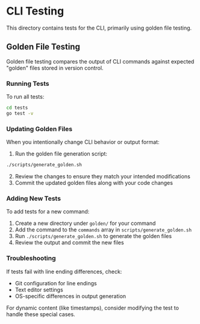 # CLI Testing

This directory contains tests for the CLI, primarily using golden file testing.

## Golden File Testing

Golden file testing compares the output of CLI commands against expected "golden" files stored in version control.

### Running Tests

To run all tests:

```bash
cd tests
go test -v

```

### Updating Golden Files

When you intentionally change CLI behavior or output format:

1. Run the golden file generation script:

```bash
./scripts/generate_golden.sh
```

2. Review the changes to ensure they match your intended modifications
3. Commit the updated golden files along with your code changes

### Adding New Tests

To add tests for a new command:

1. Create a new directory under `golden/` for your command
2. Add the command to the `commands` array in `scripts/generate_golden.sh`
3. Run `./scripts/generate_golden.sh` to generate the golden files
4. Review the output and commit the new files

### Troubleshooting

If tests fail with line ending differences, check:

- Git configuration for line endings
- Text editor settings
- OS-specific differences in output generation

For dynamic content (like timestamps), consider modifying the test to handle these special cases.
